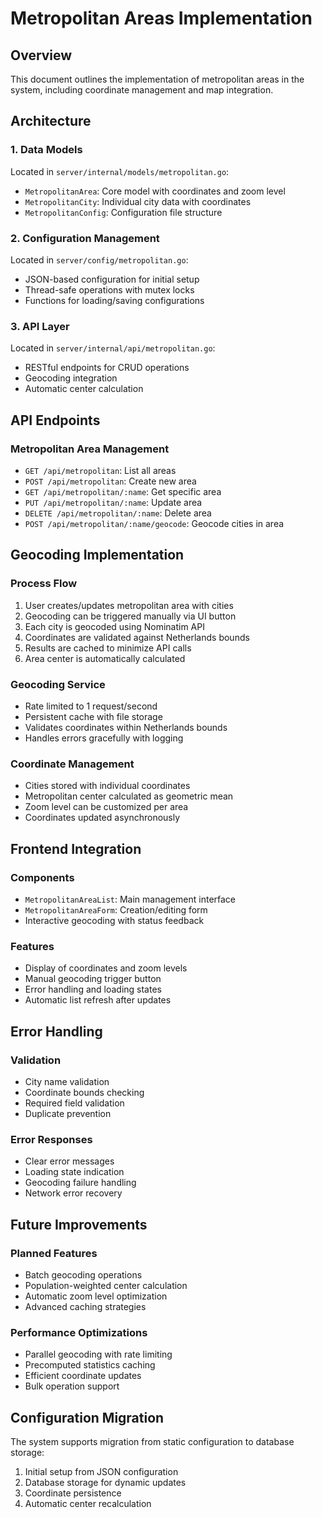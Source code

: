 # Metropolitan Areas Implementation

## Overview
This document outlines the implementation of metropolitan areas in the system, including coordinate management and map integration.

## Architecture

### 1. Data Models
Located in `server/internal/models/metropolitan.go`:
- `MetropolitanArea`: Core model with coordinates and zoom level
- `MetropolitanCity`: Individual city data with coordinates
- `MetropolitanConfig`: Configuration file structure

### 2. Configuration Management
Located in `server/config/metropolitan.go`:
- JSON-based configuration for initial setup
- Thread-safe operations with mutex locks
- Functions for loading/saving configurations

### 3. API Layer
Located in `server/internal/api/metropolitan.go`:
- RESTful endpoints for CRUD operations
- Geocoding integration
- Automatic center calculation

## API Endpoints

### Metropolitan Area Management
- `GET /api/metropolitan`: List all areas
- `POST /api/metropolitan`: Create new area
- `GET /api/metropolitan/:name`: Get specific area
- `PUT /api/metropolitan/:name`: Update area
- `DELETE /api/metropolitan/:name`: Delete area
- `POST /api/metropolitan/:name/geocode`: Geocode cities in area

## Geocoding Implementation

### Process Flow
1. User creates/updates metropolitan area with cities
2. Geocoding can be triggered manually via UI button
3. Each city is geocoded using Nominatim API
4. Coordinates are validated against Netherlands bounds
5. Results are cached to minimize API calls
6. Area center is automatically calculated

### Geocoding Service
- Rate limited to 1 request/second
- Persistent cache with file storage
- Validates coordinates within Netherlands bounds
- Handles errors gracefully with logging

### Coordinate Management
- Cities stored with individual coordinates
- Metropolitan center calculated as geometric mean
- Zoom level can be customized per area
- Coordinates updated asynchronously

## Frontend Integration

### Components
- `MetropolitanAreaList`: Main management interface
- `MetropolitanAreaForm`: Creation/editing form
- Interactive geocoding with status feedback

### Features
- Display of coordinates and zoom levels
- Manual geocoding trigger button
- Error handling and loading states
- Automatic list refresh after updates

## Error Handling

### Validation
- City name validation
- Coordinate bounds checking
- Required field validation
- Duplicate prevention

### Error Responses
- Clear error messages
- Loading state indication
- Geocoding failure handling
- Network error recovery

## Future Improvements

### Planned Features
- Batch geocoding operations
- Population-weighted center calculation
- Automatic zoom level optimization
- Advanced caching strategies

### Performance Optimizations
- Parallel geocoding with rate limiting
- Precomputed statistics caching
- Efficient coordinate updates
- Bulk operation support

## Configuration Migration
The system supports migration from static configuration to database storage:
1. Initial setup from JSON configuration
2. Database storage for dynamic updates
3. Coordinate persistence
4. Automatic center recalculation
